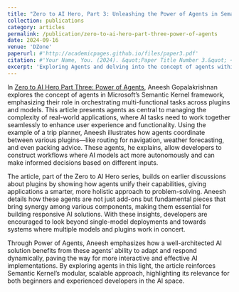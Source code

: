 ```yaml
---
title: "Zero to AI Hero, Part 3: Unleashing the Power of Agents in Semantic Kernel"
collection: publications
category: articles
permalink: /publication/zero-to-ai-hero-part-three-power-of-agents
date: 2024-09-16
venue: 'DZone'
paperurl: #'http://academicpages.github.io/files/paper3.pdf'
citation: #'Your Name, You. (2024). &quot;Paper Title Number 3.&quot; <i>GitHub Journal of Bugs</i>. 1(3).'
excerpt: 'Exploring Agents and delving into the concept of agents within Microsoft’s Semantic Kernel framework is the primary focus of this article, showcasing their critical role in orchestrating complex, multi-step AI workflows. This article demonstrates how agents bridge multiple plugins to create cohesive solutions, allowing AI models to collaborate dynamically. With a practical example of a trip planner, Aneesh illustrates how agents improve usability and functionality, making them a central element in building responsive, adaptable AI applications. This piece is part of his broader Zero to AI Hero series, guiding developers in leveraging advanced AI tools effectively.'
---
```


In [Zero to AI Hero Part Three: Power of Agents](https://dzone.com/articles/zero-to-ai-hero-part-three-power-of-agents), Aneesh Gopalakrishnan explores the concept of agents in Microsoft’s Semantic Kernel framework, emphasizing their role in orchestrating multi-functional tasks across plugins and models. This article presents agents as central to managing the complexity of real-world applications, where AI tasks need to work together seamlessly to enhance user experience and functionality. Using the example of a trip planner, Aneesh illustrates how agents coordinate between various plugins—like routing for navigation, weather forecasting, and even packing advice. These agents, he explains, allow developers to construct workflows where AI models act more autonomously and can make informed decisions based on different inputs.

The article, part of the Zero to AI Hero series, builds on earlier discussions about plugins by showing how agents unify their capabilities, giving applications a smarter, more holistic approach to problem-solving. Aneesh details how these agents are not just add-ons but fundamental pieces that bring synergy among various components, making them essential for building responsive AI solutions. With these insights, developers are encouraged to look beyond single-model deployments and towards systems where multiple models and plugins work in concert.

Through Power of Agents, Aneesh emphasizes how a well-architected AI solution benefits from these agents’ ability to adapt and respond dynamically, paving the way for more interactive and effective AI implementations. By exploring agents in this light, the article reinforces Semantic Kernel’s modular, scalable approach, highlighting its relevance for both beginners and experienced developers in the AI space.
